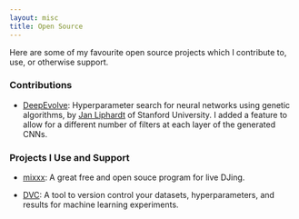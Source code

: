 ```yaml
---
layout: misc
title: Open Source
---
```


Here are some of my favourite open source projects which I contribute to, use,
or otherwise support.

### Contributions
- [DeepEvolve](https://https://github.com/jliphard/DeepEvolve):
Hyperparameter search for neural networks using genetic algorithms,
by [Jan Liphardt](https://liphardtlab.stanford.edu/) of Stanford University.
I added a feature to allow for a different number of filters at each layer of
the generated CNNs.

### Projects I Use and Support
- [mixxx](https://mixxx.org): A great free and open souce program for live 
DJing.

- [DVC](https://https://dvc.org/): A tool to version control your datasets,
hyperparameters, and results for machine learning experiments.
